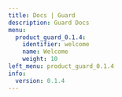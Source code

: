 ```yaml
---
title: Docs | Guard
description: Guard Docs
menu:
  product_guard_0.1.4:
    identifier: welcome
    name: Welcome
    weight: 10
left_menu: product_guard_0.1.4
info:
  version: 0.1.4
---
```


